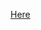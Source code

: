 [Here](https://docs.google.com/document/d/1kcoDJNp63UhQ9PmAbbXnhzm-q60TEgKh7RUGHEfRXo8/edit?fbclid=IwAR0heBrtW0TD_lHTzVdcHFQstbBL1SJmr7pdSHrr60GHak5NPhx2CyHjuVU)
